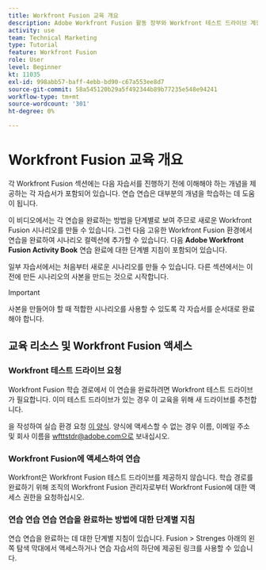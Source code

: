 ```yaml
---
title: Workfront Fusion 교육 개요
description: Adobe Workfront Fusion 활동 장부와 Workfront 테스트 드라이브 계정을 가져오는 방법에 대해 알아봅니다.
activity: use
team: Technical Marketing
type: Tutorial
feature: Workfront Fusion
role: User
level: Beginner
kt: 11035
exl-id: 998abb57-baff-4ebb-bd90-c67a553ee8d7
source-git-commit: 58a545120b29a5f492344b89b77235e548e94241
workflow-type: tm+mt
source-wordcount: '301'
ht-degree: 0%

---
```


# Workfront Fusion 교육 개요

각 Workfront Fusion 섹션에는 다음 자습서를 진행하기 전에 이해해야 하는 개념을 제공하는 각 자습서가 포함되어 있습니다. 연습 연습은 대부분의 개념을 학습하는 데 도움이 됩니다.

이 비디오에서는 각 연습을 완료하는 방법을 단계별로 보여 주므로 새로운 Workfront Fusion 시나리오를 만들 수 있습니다. 그런 다음 고유한 Workfront Fusion 환경에서 연습을 완료하여 시나리오 컬렉션에 추가할 수 있습니다. 다음 **Adobe Workfront Fusion Activity Book** 연습 완료에 대한 단계별 지침이 포함되어 있습니다.

일부 자습서에서는 처음부터 새로운 시나리오를 만들 수 있습니다. 다른 섹션에서는 이전에 만든 시나리오의 사본을 만드는 것으로 시작합니다.

>[!IMPORTANT]
>
>사본을 만들어야 할 때 적합한 시나리오를 사용할 수 있도록 각 자습서를 순서대로 완료해야 합니다.

## 교육 리소스 및 Workfront Fusion 액세스

### Workfront 테스트 드라이브 요청

Workfront Fusion 학습 경로에서 이 연습을 완료하려면 Workfront 테스트 드라이브가 필요합니다. 이미 테스트 드라이브가 있는 경우 이 교육을 위해 새 드라이브를 추천합니다.

을 작성하여 실습 환경 요청 [이 양식](https://forms.office.com/r/f1J8HRGrNY). 양식에 액세스할 수 없는 경우 이름, 이메일 주소 및 회사 이름을 wfttstdr@adobe.com으로 보내십시오.

### Workfront Fusion에 액세스하여 연습

Workfront은 Workfront Fusion 테스트 드라이브를 제공하지 않습니다. 학습 경로를 완료하기 위해 조직의 Workfront Fusion 관리자로부터 Workfront Fusion에 대한 액세스 권한을 요청하십시오.

### 연습 연습 연습 연습을 완료하는 방법에 대한 단계별 지침

연습 연습을 완료하는 데 대한 단계별 지침이 있습니다. Fusion > Strenges 아래의 왼쪽 탐색 막대에서 액세스하거나 연습 자습서의 하단에 제공된 링크를 사용할 수 있습니다.


